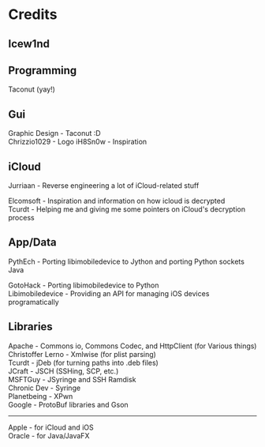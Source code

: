 Credits
=======

Icew1nd
-------

Programming
-----------

Taconut (yay!)  

Gui
---
Graphic Design - Taconut :D  
Chrizzio1029 - Logo
iH8Sn0w - Inspiration  

iCloud
------
Jurriaan - Reverse engineering a lot of iCloud-related stuff  
  
Elcomsoft - Inspiration and information on how icloud is decrypted  
Tcurdt - Helping me and giving me some pointers on iCloud's  decryption process  

App/Data
--------
PythEch - Porting libimobiledevice to Jython and porting Python sockets Java  
  
GotoHack - Porting libimobiledevice to Python  
Libimobiledevice - Providing an API for managing iOS devices programatically  

Libraries
---------

Apache - Commons io, Commons Codec, and HttpClient (for Various things)  
Christoffer Lerno - Xmlwise (for plist parsing)  
Tcurdt - jDeb (for turning paths into .deb files)  
JCraft - JSCH (SSHing, SCP, etc.)  
MSFTGuy - JSyringe and SSH Ramdisk  
Chronic Dev - Syringe  
Planetbeing - XPwn  
Google - ProtoBuf libraries and Gson 
_______

Apple - for iCloud and iOS  
Oracle - for Java/JavaFX  
